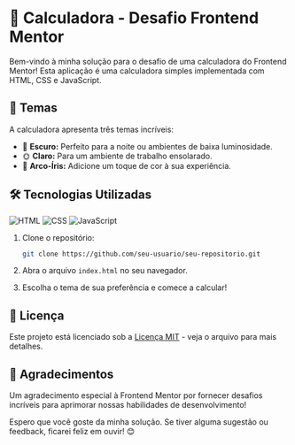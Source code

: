 # 🌈 Calculadora - Desafio Frontend Mentor

Bem-vindo à minha solução para o desafio de uma calculadora do Frontend Mentor! Esta aplicação é uma calculadora simples implementada com HTML, CSS e JavaScript.

## 🎨 Temas

A calculadora apresenta três temas incríveis:

- 🌙 **Escuro:** Perfeito para a noite ou ambientes de baixa luminosidade.
- 🌞 **Claro:** Para um ambiente de trabalho ensolarado.
- 🌈 **Arco-Íris:** Adicione um toque de cor à sua experiência.

## 🛠 Tecnologias Utilizadas

![HTML](https://img.shields.io/badge/HTML-E34F26?style=for-the-badge&logo=html5&logoColor=white) ![CSS](https://img.shields.io/badge/CSS-1572B6?style=for-the-badge&logo=css3&logoColor=white) ![JavaScript](https://img.shields.io/badge/JavaScript-F7DF1E?style=for-the-badge&logo=javascript&logoColor=black)

1. Clone o repositório:

    ```bash
    git clone https://github.com/seu-usuario/seu-repositorio.git
    ```

2. Abra o arquivo `index.html` no seu navegador.

3. Escolha o tema de sua preferência e comece a calcular!

## 📝 Licença

Este projeto está licenciado sob a [Licença MIT](LICENSE) - veja o arquivo para mais detalhes.

## 🌟 Agradecimentos

Um agradecimento especial à Frontend Mentor por fornecer desafios incríveis para aprimorar nossas habilidades de desenvolvimento!

Espero que você goste da minha solução. Se tiver alguma sugestão ou feedback, ficarei feliz em ouvir! 😊
